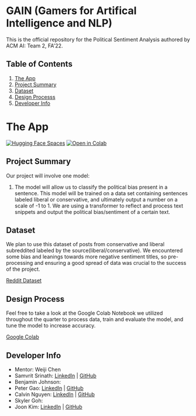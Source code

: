 # GAIN (Gamers for Artifical Intelligence and NLP)
This is the official repository for the Political Sentiment Analysis authored by ACM AI: Team 2, FA'22. 
## Table of Contents
1. [The App](https://huggingface.co/spaces/joonkim/bert-political-sentiment-analysis)
2. [Project Summary](https://github.com/acmucsd-projects/fa22-ai-team-2/blob/main/README.md/#project-summary)
3. [Dataset](https://github.com/acmucsd-projects/fa22-ai-team-2/blob/main/README.md/#dataset)
4. [Design Processs](https://github.com/acmucsd-projects/fa22-ai-team-2/blob/main/README.md/#design-process)
5. [Developer Info](https://github.com/acmucsd-projects/fa22-ai-team-2/blob/main/README.md/#developer-info)

# The App
[![Hugging Face Spaces](https://img.shields.io/badge/%F0%9F%A4%97%20Hugging%20Face-Spaces-blue)](https://huggingface.co/spaces/joonkim/bert-political-sentiment-analysis)
[![Open in Colab](https://colab.research.google.com/assets/colab-badge.svg)](https://colab.research.google.com/drive/1zfL2UtCyJnwAMzqeAAvfTigUU6rVxCca?usp=sharing)


## Project Summary

Our project will involve one model:
1. The model will allow us to classify the political bias present in a sentence. This model will be trained on a data set containing sentences labeled liberal or conservative, and ultimately output a number on a scale of -1 to 1. We are using a transformer to reflect and process text snippets and output the political bias/sentiment of a certain text. 

## Dataset
We plan to use this dataset of posts from conservative and liberal subreddited labeled by the source(liberal/conservative). We encountered some bias and leanings towards more negative sentiment titles, so  pre-processing and ensuring a good spread of data was crucial to the success of the project.

[Reddit Dataset](https://www.kaggle.com/datasets/neelgajare/liberals-vs-conservatives-on-reddit-13000-posts?resource=download)

## Design Process
Feel free to take a look at the Google Colab Notebook we utilized throughout the quarter to process data, train and evaluate the model, and tune the model to increase accuracy. 

[Google Colab](https://colab.research.google.com/drive/1zfL2UtCyJnwAMzqeAAvfTigUU6rVxCca?usp=sharing)

## Developer Info
- Mentor: Weiji Chen
- Samvrit Srinath: [LinkedIn](https://www.linkedin.com/in/samvrit-srinath/) | [GitHub](https://github.com/SamvritSrinath)
- Benjamin Johnson: 
- Peter Gao: [LinkedIn](https://www.linkedin.com/in/peter-gao-14979b242/) | [GitHub](https://github.com/Spacefroyo)
- Calvin Nguyen: [LinkedIn](https://www.linkedin.com/in/calvin-nguyen-1089b51a1/) | [GitHub](https://github.com/Neniflight)
- Skyler Goh: 
- Joon Kim: [LinkedIn](https://www.linkedin.com/in/joon-kim-x64/) | [GitHub](https://github.com/jnkm1024)
